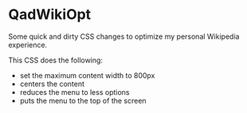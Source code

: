 # QadWikiOpt
Some quick and dirty CSS changes to optimize my personal Wikipedia experience.

This CSS does the following:
* set the maximum content width to 800px
* centers the content
* reduces the menu to less options
* puts the menu to the top of the screen

